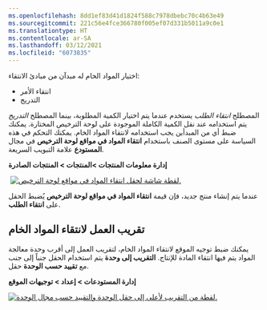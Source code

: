 ```yaml
---
ms.openlocfilehash: 8dd1ef83d41d1824f588c7978dbebc70c4b63e49
ms.sourcegitcommit: 221c56e4fce366780f005ef07d331b5011a9c0e1
ms.translationtype: HT
ms.contentlocale: ar-SA
ms.lasthandoff: 03/12/2021
ms.locfileid: "6073835"
---
```


اختيار المواد الخام له مبدآن من مبادئ الانتقاء: 

- انتقاء الأمر
- التدريج 
 
المصطلح *انتقاء الطلب* يستخدم عندما يتم اختيار الكمية المطلوبة، بينما المصطلح *التدريج* يتم استخدامه عند نقل الكمية الكاملة الموجودة على لوحة الترخيص المختارة. يمكنك ضبط أي من المبدأين يجب استخدامه لانتقاء المواد الخام. يمكنك التحكم في هذه السياسة على مستوى الصنف باستخدام **انتقاء المواد في مواقع لوحة الترخيص** في مجال **المستودع** علامة التبويب السريعة.

**إدارة معلومات المنتجات >المنتجات > المنتجات الصادرة**

 [![لقطة شاشة لحقل انتقاء المواد في مواقع لوحة الترخيص.](../media/material-picking.png)](../media/material-picking.png#lightbox) 

عندما يتم إنشاء منتج جديد، فإن قيمة **انتقاء المواد في مواقع لوحة الترخيص** يُضبط الحقل على **انتقاء الطلب**.

## <a name="round-up-work-for-raw-material-picking"></a>تقريب العمل لانتقاء المواد الخام

يمكنك ضبط توجيه الموقع لانتقاء المواد الخام، لتقريب العمل إلى أقرب وحدة معالجة المواد يتم فيها انتقاء المادة للإنتاج. **التقريب إلى وحدة** يتم استخدام الحقل جنباً إلى جنب مع **تقييد حسب الوحدة** حقل.

**إدارة المستودعات > إعداد > توجيهات الموقع**

[![لقطة من التقريب لأعلى إلى حقل الوحدة والتقييد حسب مجال الوحدة.](../media/round-up.png)](../media/round-up.png#lightbox) 